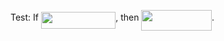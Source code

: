 Test:
If <img src="svgs/15b9e78f3a7cb11ea59b95c9553fb928.svg?invert_in_darkmode" align=middle width=119.34141284999998pt height=26.76175259999998pt/>, then <img src="svgs/2b1f70f6a49aea806b0a5f021e843447.svg?invert_in_darkmode" align=middle width=112.44128444999998pt height=33.20539200000001pt/>.
